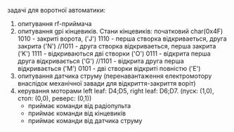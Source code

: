 задачі для воротної автоматики:

1. опитування rf-приймача
2. опитування gpi кінцевиків. Стани кінцевиків: початковий char(0x4F)
   1010 - закриті ворота, ('J')
   1110 - перша створка відкриваеться, друга закрита ('N')
   //1011 - друга створка відкриваеться, перша закрита ('K')
   1111 - відкриваються дві створки ('O')
   0111 - відкрита перша друга відкривається ('G')
   //1101 - відкрита друга перша відкривається ('M')
   0101 - дві створки відкриті повністю ('E')
3. опитування датчика струму (перенавантаження електромотору внаслідок механічної завади для    відкриття-закриття воріт)
4. керування моторами left leaf: D4;D5, right leaf: D6;D7. (пуск: (1,0), стоп: (0,0), реверс: (0,1)) 
   - приймає команди від радіопульта
   - приймає команди від кінцевиків
   - приймає команди від датчика струму
